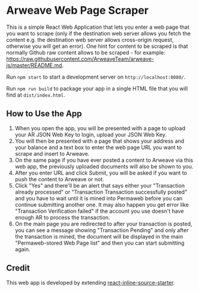 # Arweave Web Page Scraper

This is a simple React Web Application that lets you enter a web page that you want to scrape (only if the destination web server allows you fetch the content e.g. the destination web server allows cross-origin request, otherwise you will get an error). One hint for content to be scraped is that normally Github raw content allows to be scraped - for example: https://raw.githubusercontent.com/ArweaveTeam/arweave-js/master/README.md. 

Run `npm start` to start a development server on `http://localhost:8080/`.

Run `npm run build` to package your app in a single HTML file that you will find at `dist/index.html`.

## How to Use the App
1. When you open the app, you will be presented with a page to upload your AR JSON Web Key to login, upload your JSON Web Key.
2. You will then be presented with a page that shows your address and your balance and a text box to enter the web page URL you want to scrape and insert to Arweave.
3. On the same page if you have ever posted a content to Arweave via this web app, the previously uploaded documents will also be shown to you.
4. After you enter URL and click Submit, you will be asked if you want to push the content to Arweave or not.
5. Click "Yes" and there'll be an alert that says either your "Transaction already processed" or "Transaction Transaction successfully posted" and you have to wait until it is mined into Permaweb before you can continue submitting another one. It may also happen you get error like "Transaction Verification failed" if the account you use doesn't have enough AR to process the transaction.
6. On the main page you are redirected to after your transaction is posted, you can see a message showing "Transaction Pending" and only after the transaction is mined, the document will be displayed in the main "Permaweb-stored Web Page list"  and then you can start submitting again.

## Credit
This web app is developed by extending [react-inline-source-starter](https://github.com/ArweaveTeam/react-inline-source-starter).